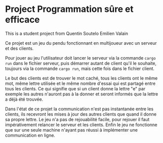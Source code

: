 # Project Programmation sûre et efficace
 This is a student project
 from
 Quentin Soutelo
 Emilien Valain


Ce projet est un jeu du pendu fonctionnant en multijoueur avec un serveur et des clients.

Pour jouer au jeu l'utilisateur doit lancer le serveur via la commande ```cargo run``` dans le fichier serveur, puis démarrer autant de client qu'il le souhaite, toujours via la commande ```cargo run```, mais cette fois dans le fichier client.

Le but des clients est de trouver le mot caché, tous les clients ont le même mot, même lettre utilisée et le même nombre d'essai qui est partagé entre tous les clients.
Ce qui signifie que si un client donne la lettre "e" par exemple les autres n'auront pas à la donner et seront informés que la lettre a déjà été trouvée.

Dans l'état de ce projet la communication n'est pas instantanée entre les clients, ils recevront les mises à jour des autres clients que quand il donne sa propre lettre.
Le jeu n'a pas de rejouabilité facile, pour rejouer il faut impérativement relancer le serveur et les clients.
Enfin le jeu ne fonctionne que sur une seule machine n'ayant pas réussi à implémenter une communication en ligne.
